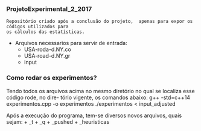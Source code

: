 ### ProjetoExperimental_2_2017
    Repositório criado após a conclusão do projeto,  apenas para expor os códigos utilizados para
    os cálculos das estatísticas.

+ Arquivos necessarios para servir de entrada:
    + USA-roda-d.NY.co
    + USA-road-d.NY.gr
    + input

### Como rodar os experimentos?
Tendo todos os arquivos acima no mesmo diretório
no qual se localiza esse código rode, no dire-
tório vigente, os comandos abaixo:
    g++ -std=c++14 experimentos.cpp -o experimentos
    ./experimentos < input_adjusted

Após a execução do programa, tem-se diversos novos
arquivos, quais sejam:
    + <?>_t
    + <?>_q
    + <?>_pushed
    + <?>_heuristicas
    
